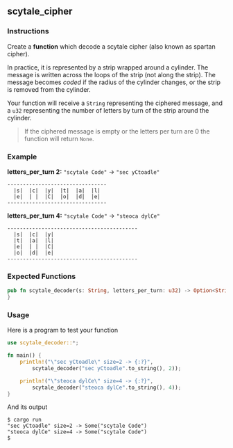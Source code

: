 ## scytale_cipher

### Instructions

Create a **function** which decode a scytale cipher (also known as spartan cipher).

In practice, it is represented by a strip wrapped around a cylinder. The message is written across the loops of the strip (not along the strip). The message becomes _coded_ if the radius of the cylinder changes, or the strip is removed from the cylinder.

Your function will receive a `String` representing the ciphered message, and a `u32` representing the number of letters by turn of the strip around the cylinder.

> If the ciphered message is empty or the letters per turn are 0 the function will return `None`.

### Example

**letters_per_turn 2:** `"scytale Code"` -> `"sec yCtoadle"`

```console
--------------------------------
  |s|  |c|  |y|  |t|  |a|  |l|
  |e|  | |  |C|  |o|  |d|  |e|
--------------------------------
```

**letters_per_turn 4:** `"scytale Code"` -> `"steoca dylCe"`

```console
------------------------------------------
  |s|  |c|  |y|
  |t|  |a|  |l|
  |e|  | |  |C|
  |o|  |d|  |e|
------------------------------------------
```

### Expected Functions

```rust
pub fn scytale_decoder(s: String, letters_per_turn: u32) -> Option<String> {
}
```

### Usage

Here is a program to test your function

```rust
use scytale_decoder::*;

fn main() {
    println!("\"sec yCtoadle\" size=2 -> {:?}",
        scytale_decoder("sec yCtoadle".to_string(), 2));

    println!("\"steoca dylCe\" size=4 -> {:?}",
        scytale_decoder("steoca dylCe".to_string(), 4));
}
```

And its output

```console
$ cargo run
"sec yCtoadle" size=2 -> Some("scytale Code")
"steoca dylCe" size=4 -> Some("scytale Code")
$
```
